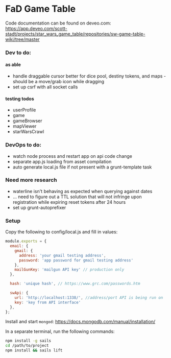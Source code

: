 # FaD Game Table

Code documentation can be found on deveo.com: https://app.deveo.com/scott-stadt/projects/star_wars_game_table/repositories/sw-game-table-wiki/tree/master

### Dev to do:

#### as able

 - handle draggable cursor better for dice pool, destiny tokens, and maps - should be a move/grab icon while dragging
 - set up csrf with all socket calls

#### testing todos

 - userProfile
 - game
 - gameBrowser
 - mapViewer
 - starWarsCrawl

### DevOps to do:

 - watch node process and restart app on api code change
 - separate app.js loading from asset compilation
 - auto generate local.js file if not present with a grunt-template task

### Need more research

 - waterline isn't behaving as expected when querying against dates
 - ... need to figure out a TTL solution that will not infringe upon registration while expiring reset tokens after 24 hours
 - set up grunt-autoprefixer

### Setup

Copy the following to config/local.js and fill in values:

```javascript
module.exports = {
  email: {
    gmail: {
      address: 'your gmail testing address',
      password: 'app password for gmail testing address'
    },
    mailGunKey: 'mailgun API key' // production only
  },

  hash: 'unique hash', // https://www.grc.com/passwords.htm

  swApi: {
    url: 'http://localhost:1338/', //address/port API is being run on
    key: 'key from API interface'
  },
};
```

Install and start `mongod`: https://docs.mongodb.com/manual/installation/

In a separate terminal, run the following commands:

```bash
npm install -g sails
cd /path/to/project
npm install && sails lift
```
